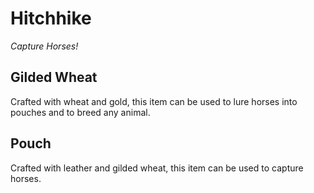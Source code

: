 # Hitchhike
*Capture Horses!*

## Gilded Wheat
Crafted with wheat and gold, this item can be used to lure horses into pouches and to breed any animal.

## Pouch
Crafted with leather and gilded wheat, this item can be used to capture horses.